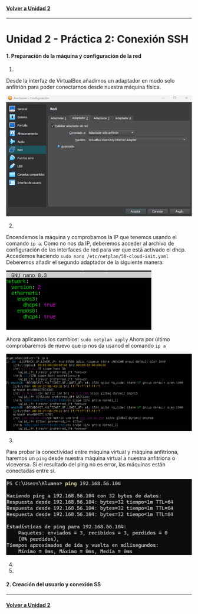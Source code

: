 #### [Volver a Unidad 2](../index.md)

------------

# Unidad 2 - Práctica 2: Conexión SSH

#### 1. Preparación de la máquina y configuración de la red

1.

Desde la interfaz de VirtualBox añadimos un adaptador en modo solo anfitrión para poder conectarnos desde nuestra máquina física.

![Captura apartado 1](pr0202_Capturas/pr0202_1.png)

2.

Encendemos la máquina y comprobamos la IP que tenemos usando el comando `ip a`.
Como no nos da IP, deberemos acceder al archivo de configuración de las interfaces de red para ver que está activado el dhcp.
Accedemos haciendo `sudo nano /etc/netplan/50-cloud-init.yaml`
Deberemos añadir el segundo adaptador de la siguiente manera:

![Captura apartado 2](pr0202_Capturas/pr0202_2.png)

Ahora aplicamos los cambios: `sudo netplan apply`
Ahora por último comprobaremos de nuevo que ip nos da usanod el comando `ip a`

![Captura apartado 3](pr0202_Capturas/pr0202_3.png)

3.

Para probar la conectividad entre máquina virtual y máquina anfitriona, haremos un `ping` desde nuestra máquina virtual a nuestra anfitriona o viceversa.
Si el resultado del ping no es error, las máquinas están conectadas entre sí.

![Captura apartado 4](pr0202_Capturas/pr0202_4.png)

4.


5.


#### 2. Creación del usuario y conexión SS


------------

#### [Volver a Unidad 2](../index.md)